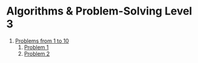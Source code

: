 # Algorithms & Problem-Solving Level 3

1. [Problems from 1 to 10](src/_1_problems_from_1_to_10)
   1. [Problem 1](src/_1_problems_from_1_to_10/_1_1_problem_1)
   2. [Problem 2](src/_1_problems_from_1_to_10/_1_2_problem_2)